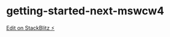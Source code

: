 # getting-started-next-mswcw4

[Edit on StackBlitz ⚡️](https://stackblitz.com/edit/getting-started-next-mswcw4)